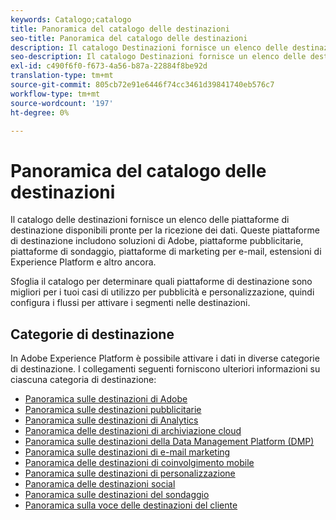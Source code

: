 ```yaml
---
keywords: Catalogo;catalogo
title: Panoramica del catalogo delle destinazioni
seo-title: Panoramica del catalogo delle destinazioni
description: Il catalogo Destinazioni fornisce un elenco delle destinazioni disponibili pronte per la ricezione dei dati. Queste destinazioni includono soluzioni di Adobe, piattaforme pubblicitarie, piattaforme di sondaggio, piattaforme di marketing e-mail e altro ancora.
seo-description: Il catalogo Destinazioni fornisce un elenco delle destinazioni disponibili pronte per la ricezione dei dati. Queste destinazioni includono soluzioni di Adobe, piattaforme pubblicitarie, piattaforme di sondaggio, piattaforme di marketing e-mail e altro ancora.
exl-id: c490f6f0-f673-4a56-b87a-22884f8be92d
translation-type: tm+mt
source-git-commit: 805cb72e91e6446f74cc3461d39841740eb576c7
workflow-type: tm+mt
source-wordcount: '197'
ht-degree: 0%

---
```


# Panoramica del catalogo delle destinazioni

Il catalogo delle destinazioni fornisce un elenco delle piattaforme di destinazione disponibili pronte per la ricezione dei dati. Queste piattaforme di destinazione includono soluzioni di Adobe, piattaforme pubblicitarie, piattaforme di sondaggio, piattaforme di marketing per e-mail, estensioni di Experience Platform e altro ancora.

Sfoglia il catalogo per determinare quali piattaforme di destinazione sono migliori per i tuoi casi di utilizzo per pubblicità e personalizzazione, quindi configura i flussi per attivare i segmenti nelle destinazioni.

## Categorie di destinazione

In Adobe Experience Platform è possibile attivare i dati in diverse categorie di destinazione. I collegamenti seguenti forniscono ulteriori informazioni su ciascuna categoria di destinazione:

- [Panoramica sulle destinazioni di Adobe](./adobe/overview.md)
- [Panoramica sulle destinazioni pubblicitarie](./advertising/overview.md)
- [Panoramica sulle destinazioni di Analytics](./analytics/overview.md)
- [Panoramica delle destinazioni di archiviazione cloud](./cloud-storage/overview.md)
- [Panoramica sulle destinazioni della Data Management Platform (DMP)](./data-management/overview.md)
- [Panoramica sulle destinazioni di e-mail marketing](./email-marketing/overview.md)
- [Panoramica delle destinazioni di coinvolgimento mobile](./mobile-engagement/overview.md)
- [Panoramica sulle destinazioni di personalizzazione](./personalization/overview.md)
- [Panoramica delle destinazioni social](./social/overview.md)
- [Panoramica sulle destinazioni del sondaggio](./survey/overview.md)
- [Panoramica sulla voce delle destinazioni del cliente](./voice/overview.md)

